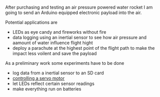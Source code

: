 After purchasing and testing an air pressure powered water rocket I am going to send an Arduino equipped electronic payload into the air.

Potential applications are
* LEDs as eye candy and fireworks without fire
* data logging using an inertial sensor to see how air pressure and aamount of water influence flight hight
* deploy a parachute at the highest point of the flight path to make the impact less voilent and save the payload 

As a preliminary work some experiments have to be done
* log data from a inertial sensor to an SD card
* <a href="poti_servo">controlling a servo motor</a>
* let LEDs reflect certain sensor readings
* make everything run on batteries
